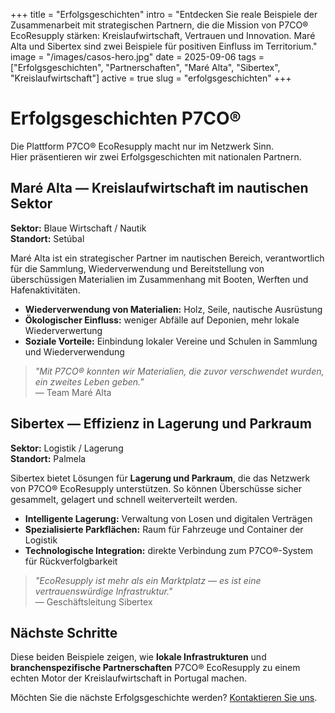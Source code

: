 +++
title = "Erfolgsgeschichten"
intro = "Entdecken Sie reale Beispiele der Zusammenarbeit mit strategischen Partnern, die die Mission von P7CO® EcoResupply stärken: Kreislaufwirtschaft, Vertrauen und Innovation. Maré Alta und Sibertex sind zwei Beispiele für positiven Einfluss im Territorium."
image = "/images/casos-hero.jpg"
date = 2025-09-06
tags = ["Erfolgsgeschichten", "Partnerschaften", "Maré Alta", "Sibertex", "Kreislaufwirtschaft"]
active = true
slug = "erfolgsgeschichten"
+++

# Erfolgsgeschichten P7CO®

Die Plattform P7CO® EcoResupply macht nur im Netzwerk Sinn.  
Hier präsentieren wir zwei Erfolgsgeschichten mit nationalen Partnern.

## Maré Alta — Kreislaufwirtschaft im nautischen Sektor

**Sektor:** Blaue Wirtschaft / Nautik  
**Standort:** Setúbal

Maré Alta ist ein strategischer Partner im nautischen Bereich, verantwortlich für die Sammlung, Wiederverwendung und Bereitstellung von überschüssigen Materialien im Zusammenhang mit Booten, Werften und Hafenaktivitäten.

- **Wiederverwendung von Materialien:** Holz, Seile, nautische Ausrüstung  
- **Ökologischer Einfluss:** weniger Abfälle auf Deponien, mehr lokale Wiederverwertung  
- **Soziale Vorteile:** Einbindung lokaler Vereine und Schulen in Sammlung und Wiederverwendung  

> _"Mit P7CO® konnten wir Materialien, die zuvor verschwendet wurden, ein zweites Leben geben."_  
— Team Maré Alta

## Sibertex — Effizienz in Lagerung und Parkraum

**Sektor:** Logistik / Lagerung  
**Standort:** Palmela

Sibertex bietet Lösungen für **Lagerung und Parkraum**, die das Netzwerk von P7CO® EcoResupply unterstützen. So können Überschüsse sicher gesammelt, gelagert und schnell weiterverteilt werden.

- **Intelligente Lagerung:** Verwaltung von Losen und digitalen Verträgen  
- **Spezialisierte Parkflächen:** Raum für Fahrzeuge und Container der Logistik  
- **Technologische Integration:** direkte Verbindung zum P7CO®-System für Rückverfolgbarkeit  

> _"EcoResupply ist mehr als ein Marktplatz — es ist eine vertrauenswürdige Infrastruktur."_  
— Geschäftsleitung Sibertex

## Nächste Schritte

Diese beiden Beispiele zeigen, wie **lokale Infrastrukturen** und **branchenspezifische Partnerschaften** P7CO® EcoResupply zu einem echten Motor der Kreislaufwirtschaft in Portugal machen.

Möchten Sie die nächste Erfolgsgeschichte werden? [Kontaktieren Sie uns](/de/home/contact).
